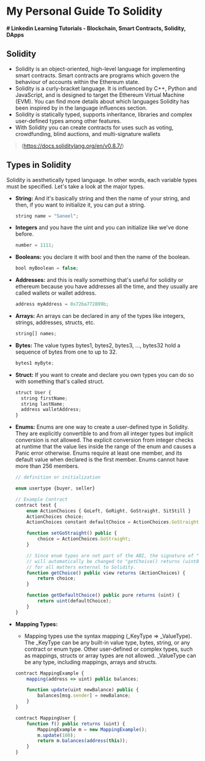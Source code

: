 # My Personal Guide To Solidity

**# Linkedin Learning Tutorials - Blockchain, Smart Contracts, Solidity, DApps**

## **Solidity**

- Solidity is an object-oriented, high-level language for implementing smart contracts. Smart contracts are programs which govern the behaviour of accounts within the Ethereum state.
- Solidity is a curly-bracket language. It is influenced by C++, Python and JavaScript, and is designed to target the Ethereum Virtual Machine (EVM). You can find more details about which languages Solidity has been inspired by in the language influences section.
- Solidity is statically typed, supports inheritance, libraries and complex user-defined types among other features.
- With Solidity you can create contracts for uses such as voting, crowdfunding, blind auctions, and multi-signature wallets

> (https://docs.soliditylang.org/en/v0.8.7/)

## **Types in Solidity**

Solidity is aesthetically typed language. In other words, each variable types must be specified. Let's take a look at the major types.

- **String:** And it's basically string and then the name of your string, and then, if you want to initialize it, you can put a string.

  ```jsx
  string name = "Saneel";
  ```

- **Integers** and you have the uint and you can initialize like we've done before.

  ```jsx
  number = 1111;
  ```

- **Booleans:** you declare it with bool and then the name of the boolean.

  ```jsx
  bool myBoolean = false;
  ```

- **Addresses:** and this is really something that's useful for solidity or ethereum because you have addresses all the time, and they usually are called wallets or wallet address.

  ```jsx
  address myAddress = 0x72ba772899b;
  ```

- **Arrays:** An arrays can be declared in any of the types like integers, strings, addresses, structs, etc.

  ```jsx
  string[] names;
  ```

- **Bytes:** The value types bytes1, bytes2, bytes3, …, bytes32 hold a sequence of bytes from one to up to 32.

  ```jsx
  bytes1 myByte;
  ```

- **Struct:** If you want to create and declare you own types you can do so with something that's called struct.

  ```jsx
  struct User {
  	string firstName;
  	string lastName;
  	address walletAddress;
  }
  ```

- **Enums:** Enums are one way to create a user-defined type in Solidity. They are explicitly convertible to and from all integer types but implicit conversion is not allowed. The explicit conversion from integer checks at runtime that the value lies inside the range of the enum and causes a Panic error otherwise. Enums require at least one member, and its default value when declared is the first member. Enums cannot have more than 256 members.

  ```jsx
  // definition or initialization

  enum usertype {buyer, seller}

  // Example Contract
  contract test {
      enum ActionChoices { GoLeft, GoRight, GoStraight, SitStill }
      ActionChoices choice;
      ActionChoices constant defaultChoice = ActionChoices.GoStraight;

      function setGoStraight() public {
          choice = ActionChoices.GoStraight;
      }

      // Since enum types are not part of the ABI, the signature of "getChoice"
      // will automatically be changed to "getChoice() returns (uint8)"
      // for all matters external to Solidity.
      function getChoice() public view returns (ActionChoices) {
          return choice;
      }

      function getDefaultChoice() public pure returns (uint) {
          return uint(defaultChoice);
      }
  }
  ```

- **Mapping Types:**

  - Mapping types use the syntax mapping (\_KeyType => \_ValueType). The \_KeyType can be any built-in value type, bytes, string, or any contract or enum type. Other user-defined or complex types, such as mappings, structs or array types are not allowed. \_ValueType can be any type, including mappings, arrays and structs.

  ```jsx
  contract MappingExample {
      mapping(address => uint) public balances;

      function update(uint newBalance) public {
          balances[msg.sender] = newBalance;
      }
  }

  contract MappingUser {
      function f() public returns (uint) {
          MappingExample m = new MappingExample();
          m.update(100);
          return m.balances(address(this));
      }
  }
  ```
